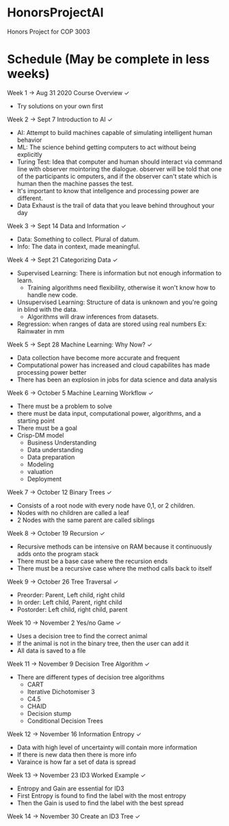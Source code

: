 # HonorsProjectAI
Honors Project for COP 3003

# Schedule (May be complete in less weeks)
Week  1 -> Aug 31 2020
Course Overview ✓
- Try solutions on your own first

Week  2 -> Sept 7
Introduction to AI ✓
- AI: Attempt to build machines capable of simulating intelligent human behavior
- ML: The science behind getting computers to act without being explicitly 
- Turing Test: Idea that computer and human should interact via command line with observer mointoring the dialogue. observer will be told that one of the participants ic omputers, and if the observer can't state which is human then the machine passes the test.
- It's important to know that intellgence and processing power are different.
- Data Exhaust is the trail of data that you leave behind throughout your day

Week  3 -> Sept 14
Data and Information ✓
- Data: Something to collect. Plural of datum.
- Info: The data in context, made meaningful.

Week  4 -> Sept 21
Categorizing Data ✓
- Supervised Learning: There is information but not enough information to learn.
  - Training algorithms need flexibility, otherwise it won't know how to handle new code.
- Unsupervised Learning: Structure of data is unknown and you're going in blind with the data.
  - Algorithms will draw inferences from datasets.
- Regression: when ranges of data are stored using real numbers Ex: Rainwater in mm

Week  5 -> Sept 28
Machine Learning: Why Now? ✓
- Data collection have become more accurate and frequent
- Computational power has increased and cloud capabilites has made processing power better
- There has been an explosion in jobs for data science and data analysis

Week  6 -> October 5
Machine Learning Workflow ✓
- There must be a problem to solve
- there must be data input, computational power, algorithms, and a starting point
- There must be a goal
- Crisp-DM model
  - Business Understanding
  - Data understanding
  - Data preparation
  - Modeling
  - valuation
  - Deployment

Week  7 -> October 12
Binary Trees ✓
- Consists of a root node with every node have 0,1, or 2 children.
- Nodes with no children are called a leaf
- 2 Nodes with the same parent are called siblings

Week  8 -> October 19
Recursion ✓
- Recursive methods can be intensive on RAM because it continuously adds onto the program stack
- There must be a base case where the recursion ends
- There must be a recursive case where the method calls back to itself

Week  9 -> October 26
Tree Traversal  ✓
- Preorder: Parent, Left child, right child
- In order: Left child, Parent, right child
- Postorder: Left child, right child, parent

Week 10 -> November 2
Yes/no Game  ✓
- Uses a decision tree to find the correct animal
- If the animal is not in the binary tree, then the user can add it
- All data is saved to a file

Week 11 -> November 9
Decision Tree Algorithm  ✓
- There are different types of decision tree algorithms
  - CART
  - Iterative Dichotomiser 3
  - C4.5
  - CHAID
  - Decision stump
  - Conditional Decision Trees

Week 12 -> November 16
Information Entropy  ✓
- Data with high level of uncertainty will contain more information
- If there is new data then there is more info
- Varaince is how far a set of data is spread

Week 13 -> November 23
ID3 Worked Example  ✓
- Entropy and Gain are essential for ID3
- First Entropy is found to find the label with the most entropy
- Then the Gain is used to find the label with the best spread

Week 14 -> November 30
Create an ID3 Tree  ✓
